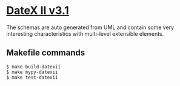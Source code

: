 # [DateX II v3.1](https://docs.datex2.eu/downloads/modelv30.html)

The schemas are auto generated from UML and contain some very interesting
characteristics with multi-level extensible elements.

## Makefile commands

```console
$ make build-datexii
$ make mypy-datexii
$ make test-datexii
```
